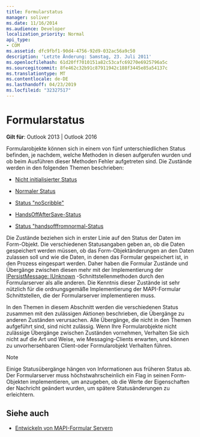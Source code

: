 ```yaml
---
title: Formularstatus
manager: soliver
ms.date: 11/16/2014
ms.audience: Developer
localization_priority: Normal
api_type:
- COM
ms.assetid: dfc9fbf1-90d4-4756-92d9-032ac56a9c50
description: 'Letzte Änderung: Samstag, 23. Juli 2011'
ms.openlocfilehash: 61d20ff7010151a82c53cafc69270e6925796a5c
ms.sourcegitcommit: 8fe462c32b91c87911942c188f3445e85a54137c
ms.translationtype: MT
ms.contentlocale: de-DE
ms.lasthandoff: 04/23/2019
ms.locfileid: "32327517"
---
```

# <a name="form-states"></a>Formularstatus

**Gilt für**: Outlook 2013 | Outlook 2016 
  
Formularobjekte können sich in einem von fünf unterschiedlichen Status befinden, je nachdem, welche Methoden in diesen aufgerufen wurden und ob beim Ausführen dieser Methoden Fehler aufgetreten sind. Die Zustände werden in den folgenden Themen beschrieben:
  
- [Nicht initialisierter Status](uninitialized-state.md)
    
- [Normaler Status](normal-state.md)
    
- [Status "noScribble"](noscribble-state.md)
    
- [HandsOffAfterSave-Status](handsoffaftersave-state.md)
    
- [Status "handsofffromnormal-Status](handsofffromnormal-state.md)
    
Die Zustände beziehen sich in erster Linie auf den Status der Daten im Form-Objekt. Die verschiedenen Statusangaben geben an, ob die Daten gespeichert werden müssen, ob das Form-Objektänderungen an den Daten zulassen soll und wie die Daten, in denen das Formular gespeichert ist, in den Prozess eingespart werden. Daher haben die Formular Zustände und Übergänge zwischen diesen mehr mit der Implementierung der [IPersistMessage: IUnknown](ipersistmessageiunknown.md) -Schnittstellenmethoden durch den Formularserver als alle anderen. Die Kenntnis dieser Zustände ist sehr nützlich für die ordnungsgemäße Implementierung der MAPI-Formular Schnittstellen, die der Formularserver implementieren muss. 
  
In den Themen in diesem Abschnitt werden die verschiedenen Status zusammen mit den zulässigen Aktionen beschrieben, die Übergänge zu anderen Zuständen verursachen. Alle Übergänge, die nicht in den Themen aufgeführt sind, sind nicht zulässig. Wenn Ihre Formularobjekte nicht zulässige Übergänge zwischen Zuständen vornehmen, Verhalten Sie sich nicht auf die Art und Weise, wie Messaging-Clients erwarten, und können zu unvorhersehbaren Client-oder Formularobjekt Verhalten führen.
  
> [!NOTE]
> Einige Statusübergänge hängen von Informationen aus früheren Status ab. Der Formularserver muss höchstwahrscheinlich ein Flag in seinen Form-Objekten implementieren, um anzugeben, ob die Werte der Eigenschaften der Nachricht geändert wurden, um spätere Statusänderungen zu erleichtern. 
  
## <a name="see-also"></a>Siehe auch

- [Entwickeln von MAPI-Formular Servern](developing-mapi-form-servers.md)

